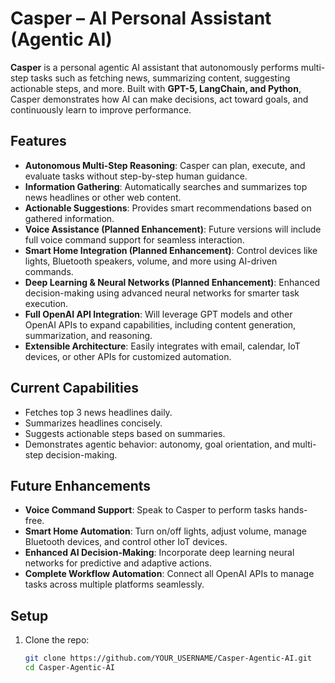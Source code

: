 # Casper – AI Personal Assistant (Agentic AI)

**Casper** is a personal agentic AI assistant that autonomously performs multi-step tasks such as fetching news, summarizing content, suggesting actionable steps, and more. Built with **GPT-5, LangChain, and Python**, Casper demonstrates how AI can make decisions, act toward goals, and continuously learn to improve performance.

## Features
- **Autonomous Multi-Step Reasoning**: Casper can plan, execute, and evaluate tasks without step-by-step human guidance.  
- **Information Gathering**: Automatically searches and summarizes top news headlines or other web content.  
- **Actionable Suggestions**: Provides smart recommendations based on gathered information.  
- **Voice Assistance (Planned Enhancement)**: Future versions will include full voice command support for seamless interaction.  
- **Smart Home Integration (Planned Enhancement)**: Control devices like lights, Bluetooth speakers, volume, and more using AI-driven commands.  
- **Deep Learning & Neural Networks (Planned Enhancement)**: Enhanced decision-making using advanced neural networks for smarter task execution.  
- **Full OpenAI API Integration**: Will leverage GPT models and other OpenAI APIs to expand capabilities, including content generation, summarization, and reasoning.  
- **Extensible Architecture**: Easily integrates with email, calendar, IoT devices, or other APIs for customized automation.  

## Current Capabilities
- Fetches top 3 news headlines daily.
- Summarizes headlines concisely.
- Suggests actionable steps based on summaries.
- Demonstrates agentic behavior: autonomy, goal orientation, and multi-step decision-making.

## Future Enhancements
- **Voice Command Support**: Speak to Casper to perform tasks hands-free.  
- **Smart Home Automation**: Turn on/off lights, adjust volume, manage Bluetooth devices, and control other IoT devices.  
- **Enhanced AI Decision-Making**: Incorporate deep learning neural networks for predictive and adaptive actions.  
- **Complete Workflow Automation**: Connect all OpenAI APIs to manage tasks across multiple platforms seamlessly.  

## Setup
1. Clone the repo:
   ```bash
   git clone https://github.com/YOUR_USERNAME/Casper-Agentic-AI.git
   cd Casper-Agentic-AI
